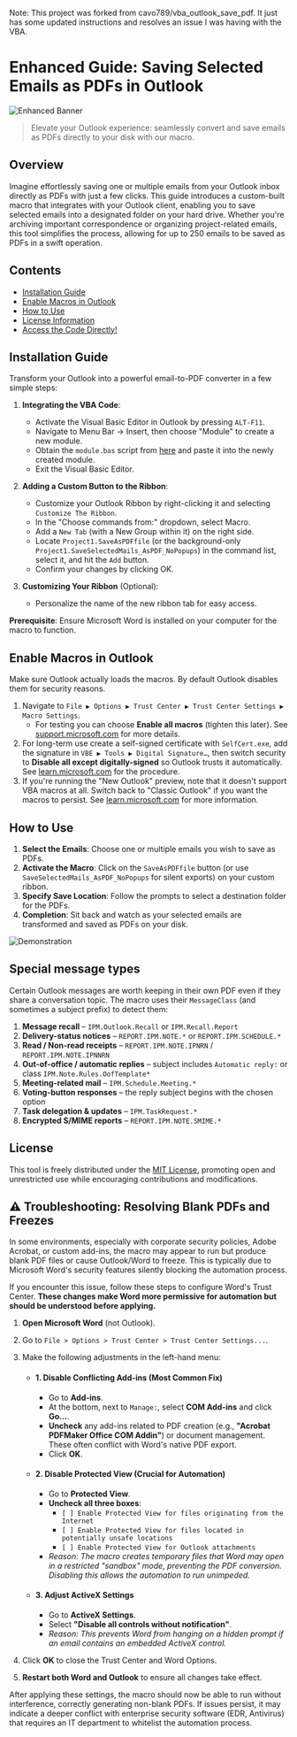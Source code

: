Note: This project was forked from cavo789/vba_outlook_save_pdf. It just has some updated instructions and resolves an issue I was having with the VBA.

# Enhanced Guide: Saving Selected Emails as PDFs in Outlook

![Enhanced Banner](./banner.svg)

> Elevate your Outlook experience: seamlessly convert and save emails as PDFs directly to your disk with our macro.

## Overview

Imagine effortlessly saving one or multiple emails from your Outlook inbox directly as PDFs with just a few clicks. This guide introduces a custom-built macro that integrates with your Outlook client, enabling you to save selected emails into a designated folder on your hard drive. Whether you're archiving important correspondence or organizing project-related emails, this tool simplifies the process, allowing for up to 250 emails to be saved as PDFs in a swift operation.

## Contents

- [Installation Guide](#"How-to-add-to-Outlook")
- [Enable Macros in Outlook](#enable-macros-in-outlook)
- [How to Use](#usage)
- [License Information](#license)
- [Access the Code Directly!](https://raw.githubusercontent.com/cavo789/vba_outlook_save_pdf/master/module.bas)

## Installation Guide

Transform your Outlook into a powerful email-to-PDF converter in a few simple steps:

1. **Integrating the VBA Code**:
   - Activate the Visual Basic Editor in Outlook by pressing `ALT-F11`.
   - Navigate to Menu Bar -> Insert, then choose "Module" to create a new module.
   - Obtain the `module.bas` script from [here](https://raw.githubusercontent.com/cavo789/vba_outlook_save_pdf/master/module.bas) and paste it into the newly created module.
   - Exit the Visual Basic Editor.

2. **Adding a Custom Button to the Ribbon**:
   - Customize your Outlook Ribbon by right-clicking it and selecting `Customize The Ribbon`.
   - In the "Choose commands from:" dropdown, select Macro.
   - Add a `New Tab` (with a New Group within it) on the right side.
   - Locate `Project1.SaveAsPDFfile` (or the background-only `Project1.SaveSelectedMails_AsPDF_NoPopups`) in the command list, select it, and hit the `Add` button.
   - Confirm your changes by clicking OK.

3. **Customizing Your Ribbon** (Optional):
   - Personalize the name of the new ribbon tab for easy access.

**Prerequisite**: Ensure Microsoft Word is installed on your computer for the macro to function.

## Enable Macros in Outlook

Make sure Outlook actually loads the macros. By default Outlook disables them for security reasons.

1. Navigate to `File ▶ Options ▶ Trust Center ▶ Trust Center Settings ▶ Macro Settings`.
   - For testing you can choose **Enable all macros** (tighten this later). See [support.microsoft.com](https://support.microsoft.com) for more details.
2. For long-term use create a self-signed certificate with `SelfCert.exe`, add the signature in `VBE ▶ Tools ▶ Digital Signature…`, then switch security to **Disable all except digitally-signed** so Outlook trusts it automatically. See [learn.microsoft.com](https://learn.microsoft.com) for the procedure.
3. If you're running the "New Outlook" preview, note that it doesn't support VBA macros at all. Switch back to "Classic Outlook" if you want the macros to persist. See [learn.microsoft.com](https://learn.microsoft.com) for more information.

## How to Use

1. **Select the Emails**: Choose one or multiple emails you wish to save as PDFs.
2. **Activate the Macro**: Click on the `SaveAsPDFfile` button (or use `SaveSelectedMails_AsPDF_NoPopups` for silent exports) on your custom ribbon.
3. **Specify Save Location**: Follow the prompts to select a destination folder for the PDFs.
4. **Completion**: Sit back and watch as your selected emails are transformed and saved as PDFs on your disk.

![Demonstration](images/demo.gif)

## Special message types

Certain Outlook messages are worth keeping in their own PDF even if they share a
conversation topic.  The macro uses their `MessageClass` (and sometimes a
subject prefix) to detect them:

1. **Message recall** – `IPM.Outlook.Recall` or `IPM.Recall.Report`
2. **Delivery-status notices** – `REPORT.IPM.NOTE.*` or `REPORT.IPM.SCHEDULE.*`
3. **Read / Non-read receipts** – `REPORT.IPM.NOTE.IPNRN` / `REPORT.IPM.NOTE.IPNNRN`
4. **Out-of-office / automatic replies** – subject includes `Automatic reply:` or class `IPM.Note.Rules.OofTemplate*`
5. **Meeting-related mail** – `IPM.Schedule.Meeting.*`
6. **Voting-button responses** – the reply subject begins with the chosen option
7. **Task delegation & updates** – `IPM.TaskRequest.*`
8. **Encrypted S/MIME reports** – `REPORT.IPM.NOTE.SMIME.*`

## License

This tool is freely distributed under the [MIT License](LICENSE), promoting open and unrestricted use while encouraging contributions and modifications.

## ⚠️ Troubleshooting: Resolving Blank PDFs and Freezes

In some environments, especially with corporate security policies, Adobe Acrobat, or custom add-ins, the macro may appear to run but produce blank PDF files or cause Outlook/Word to freeze. This is typically due to Microsoft Word's security features silently blocking the automation process.

If you encounter this issue, follow these steps to configure Word's Trust Center. **These changes make Word more permissive for automation but should be understood before applying.**

1. **Open Microsoft Word** (not Outlook).
2. Go to `File > Options > Trust Center > Trust Center Settings...`.
3. Make the following adjustments in the left-hand menu:

    * #### **1. Disable Conflicting Add-ins (Most Common Fix)**
        * Go to **Add-ins**.
        * At the bottom, next to `Manage:`, select **COM Add-ins** and click **Go...**.
        * **Uncheck** any add-ins related to PDF creation (e.g., **"Acrobat PDFMaker Office COM Addin"**) or document management. These often conflict with Word's native PDF export.
        * Click **OK**.

    * #### **2. Disable Protected View (Crucial for Automation)**
        * Go to **Protected View**.
        * **Uncheck all three boxes**:
            * `[ ] Enable Protected View for files originating from the Internet`
            * `[ ] Enable Protected View for files located in potentially unsafe locations`
            * `[ ] Enable Protected View for Outlook attachments`
        * *Reason: The macro creates temporary files that Word may open in a restricted "sandbox" mode, preventing the PDF conversion. Disabling this allows the automation to run unimpeded.*

    * #### **3. Adjust ActiveX Settings**
        * Go to **ActiveX Settings**.
        * Select **"Disable all controls without notification"**.
        * *Reason: This prevents Word from hanging on a hidden prompt if an email contains an embedded ActiveX control.*

4. Click **OK** to close the Trust Center and Word Options.
5. **Restart both Word and Outlook** to ensure all changes take effect.

After applying these settings, the macro should now be able to run without interference, correctly generating non-blank PDFs. If issues persist, it may indicate a deeper conflict with enterprise security software (EDR, Antivirus) that requires an IT department to whitelist the automation process.
